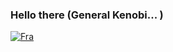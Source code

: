 ### Hello there             (General Kenobi... )

[![Fra](https://badge42.vercel.app/api/v2/clh8wyjqa003008mkp23r36wx/stats?cursusId=21&coalitionId=59)](https://www.linkedin.com/in/francesco-aru-032181174/)
